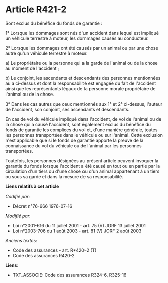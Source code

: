 # Article R421-2

Sont exclus du bénéfice du fonds de garantie :

1° Lorsque les dommages sont nés d'un accident dans lequel est impliqué un véhicule terrestre à moteur, les dommages causés
au conducteur.

2° Lorsque les dommages ont été causés par un animal ou par une chose autre qu'un véhicule terrestre à moteur.

a) Le propriétaire ou la personne qui a la garde de l'animal ou de la chose au moment de l'accident ;

b) Le conjoint, les ascendants et descendants des personnes mentionnées au a ci-dessus et dont la responsabilité est engagée
du fait de l'accident ainsi que les représentants légaux de la personne morale propriétaire de l'animal ou de la chose.

3° Dans les cas autres que ceux mentionnés aux 1° et 2° ci-dessus, l'auteur de l'accident, son conjoint, ses ascendants et
descendants.

En cas de vol du véhicule impliqué dans l'accident, de vol de l'animal ou de la chose qui a causé l'accident, sont également
exclus du bénéfice du fonds de garantie les complices du vol et, d'une manière générale, toutes les personnes transportées
dans le véhicule ou sur l'animal. Cette exclusion n'est applicable que si le fonds de garantie apporte la preuve de la
connaissance du vol du véhicule ou de l'animal par les personnes transportées.

Toutefois, les personnes désignées au présent article peuvent invoquer la garantie du fonds lorsque l'accident a été causé en
tout ou en partie par la circulation d'un tiers ou d'une chose ou d'un animal appartenant à un tiers ou sous sa garde et dans
la mesure de sa responsabilité.

**Liens relatifs à cet article**

_Codifié par_:

  - Décret n°76-666 1976-07-16

_Modifié par_:

  - Loi n°2001-616 du 11 juillet 2001 - art. 75 (V) JORF 13 juillet 2001
  - Loi n°2003-706 du 1 août 2003 - art. 81 (V) JORF 2 août 2003

_Anciens textes_:

  - Code des assurances - art. R*420-2 (T)
  - Code des assurances R420-2

**Liens**:

  - TXT_ASSOCIE: Code des assurances R324-6, R325-16
